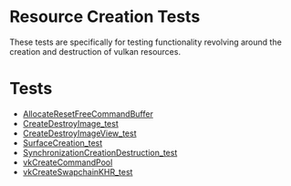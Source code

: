 # Resource Creation Tests

These tests are specifically for testing functionality revolving around
the creation and destruction of vulkan resources.

# Tests
- [AllocateResetFreeCommandBuffer](AllocateResetFreeCommandBuffer/README.md)
- [CreateDestroyImage_test](CreateDestroyImage_test/README.md)
- [CreateDestroyImageView_test](CreateDestroyImageView_test/README.md)
- [SurfaceCreation_test](SurfaceCreation_test/README.md)
- [SynchronizationCreationDestruction_test](SynchronizationCreationDestruction_test/README.md)
- [vkCreateCommandPool](vkCreateCommandPool/README.md)
- [vkCreateSwapchainKHR_test](vkCreateSwapchainKHR_test/README.md)
